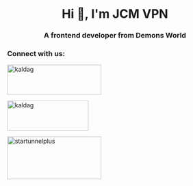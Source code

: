 <h1 align="center">Hi 👋, I'm JCM VPN</h1>
<h3 align="center">A frontend developer from Demons World</h3>

<h3 
align="left">Connect with us:</h3>

<p align="center">
  
<a href="https://fb.com/kaldag.cp.repair"
target="blank"><img align="center"
src="https://www-static2.spulsecdn.net/pics/00/02/87/62/2876282_2_O.jpg"
alt="kaldag" height="70" width="220" 
/></a>

<a href="https://www.youtube.com/@kaldubtv" target="blank"><img align="center" src="https://www.alfredocreates.com/wp-content/uploads/2017/02/Free-Outline-YouTube-Subscribe-Button-by-AlfredoCreates.png" alt="kaldag" height="70" width="190" /></a>

<a href="https://play.google.com/store/apps/details?id=com.jcm.vpn
" target="blank"><img align="center" src="https://play.google.com/intl/en_us/badges/images/generic/en-play-badge.png" alt="startunnelplus" height="100" width="220" /></a>
</p>
